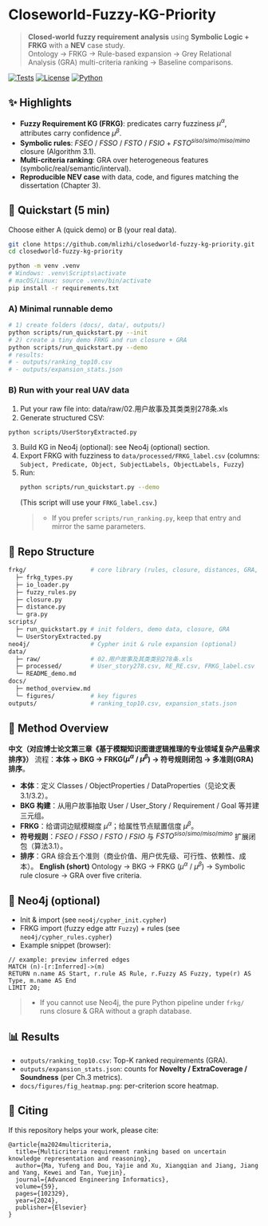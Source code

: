 #   Closeworld-Fuzzy-KG-Priority

> **Closed-world fuzzy requirement analysis** using **Symbolic Logic + FRKG** with a **NEV** case study.  
> Ontology → FRKG → Rule-based expansion → Grey Relational Analysis (GRA) multi-criteria ranking → Baseline comparisons.

[![Tests](https://img.shields.io/badge/tests-passing-brightgreen)](#)
[![License](https://img.shields.io/badge/license-MIT-blue)](#)
[![Python](https://img.shields.io/badge/python-3.10+-blue)](#)

## ✨ Highlights
- **Fuzzy Requirement KG (FRKG)**: predicates carry fuzziness $μ^α$, attributes carry confidence $μ^β$.
- **Symbolic rules**: $FSEO$ / $FSSO$ / $FSTO$ / $FSIO$ + $FSTO^{siso/simo/miso/mimo}$ closure (Algorithm 3.1).
- **Multi-criteria ranking**: GRA over heterogeneous features (symbolic/real/semantic/interval).
- **Reproducible NEV case** with data, code, and figures matching the dissertation (Chapter 3).

## 🚀 Quickstart (5 min)
Choose either A (quick demo) or B (your real data).

```bash
git clone https://github.com/mlizhi/closedworld-fuzzy-kg-priority.git
cd closedworld-fuzzy-kg-priority

python -m venv .venv
# Windows: .venv\Scripts\activate
# macOS/Linux: source .venv/bin/activate
pip install -r requirements.txt
```

### A) Minimal runnable demo
```bash
# 1) create folders (docs/, data/, outputs/)
python scripts/run_quickstart.py --init
# 2) create a tiny demo FRKG and run closure + GRA
python scripts/run_quickstart.py --demo
# results:
# - outputs/ranking_top10.csv
# - outputs/expansion_stats.json
```

### B) Run with your real UAV data
1. Put your raw file into: data/raw/02.用户故事及其类类别278条.xls
2. Generate structured CSV:
```bash
python scripts/UserStoryExtracted.py
```
3. Build KG in Neo4j (optional): see Neo4j (optional) section.
4. Export FRKG with fuzziness to `data/processed/FRKG_label.csv`
   (columns: `Subject, Predicate, Object, SubjectLabels, ObjectLabels, Fuzzy`)
5. Run:
   ```bash
   python scripts/run_quickstart.py --demo
   ```
   (This script will use your `FRKG_label.csv`.)
   >- If you prefer `scripts/run_ranking.py`, keep that entry and mirror the same parameters.
   

## 📂 Repo Structure
```bash
frkg/                  # core library (rules, closure, distances, GRA, metrics)
  ├─ frkg_types.py
  ├─ io_loader.py
  ├─ fuzzy_rules.py
  ├─ closure.py
  ├─ distance.py
  └─ gra.py
scripts/
  ├─ run_quickstart.py # init folders, demo data, closure, GRA
  └─ UserStoryExtracted.py
neo4j/                 # Cypher init & rule expansion (optional)
data/
  ├─ raw/              # 02.用户故事及其类类别278条.xls  
  ├─ processed/        # User_story278.csv, RE_RE.csv, FRKG_label.csv
  └─ README_demo.md
docs/
  ├─ method_overview.md
  └─ figures/          # key figures
outputs/               # ranking_top10.csv, expansion_stats.json
```

## 🧠 Method Overview
**中文（对应博士论文第三章《基于模糊知识图谱逻辑推理的专业领域复杂产品需求排序》）**
流程：**本体 → BKG → FRKG($μ^α$ / $μ^β$) → 符号规则闭包 → 多准则(GRA)排序**。
- **本体**：定义 Classes / ObjectProperties / DataProperties（见论文表3.1/3.2）。
- **BKG 构建**：从用户故事抽取 User / User_Story / Requirement / Goal 等并建三元组。
- **FRKG**：给谓词边赋模糊度 $μ^α$；给属性节点赋置信度 $μ^β$。
- **符号规则**：$FSEO$ / $FSSO$ / $FSTO$ / $FSIO$ 与 $FSTO^{siso/simo/miso/mimo}$ 扩展闭包（算法3.1）。
- **排序**：GRA 综合五个准则（商业价值、用户优先级、可行性、依赖性、成本）。
**English (short)**
Ontology → BKG → FRKG ($μ^α$ / $μ^β$) → Symbolic rule closure → GRA over five criteria.

## 🧰 Neo4j (optional)
- Init & import (see `neo4j/cypher_init.cypher`)
- FRKG import (fuzzy edge attr `Fuzzy`) + rules (see `neo4j/cypher_rules.cypher`)
- Example snippet (browser):
```cypher
// example: preview inferred edges
MATCH (n)-[r:Inferred]->(m)
RETURN n.name AS Start, r.rule AS Rule, r.Fuzzy AS Fuzzy, type(r) AS Type, m.name AS End
LIMIT 20;
```
>- If you cannot use Neo4j, the pure Python pipeline under `frkg/` runs closure & GRA without a graph database.

## 📊 Results
- `outputs/ranking_top10.csv`: Top-K ranked requirements (GRA).
- `outputs/expansion_stats.json`: counts for **Novelty / ExtraCoverage / Soundness** (per Ch.3 metrics).
- `docs/figures/fig_heatmap.png`: per-criterion score heatmap.

## 📑 Citing
If this repository helps your work, please cite:
```bibtext
@article{ma2024multicriteria,
  title={Multicriteria requirement ranking based on uncertain knowledge representation and reasoning},
  author={Ma, Yufeng and Dou, Yajie and Xu, Xiangqian and Jiang, Jiang and Yang, Kewei and Tan, Yuejin},
  journal={Advanced Engineering Informatics},
  volume={59},
  pages={102329},
  year={2024},
  publisher={Elsevier}
}
```

